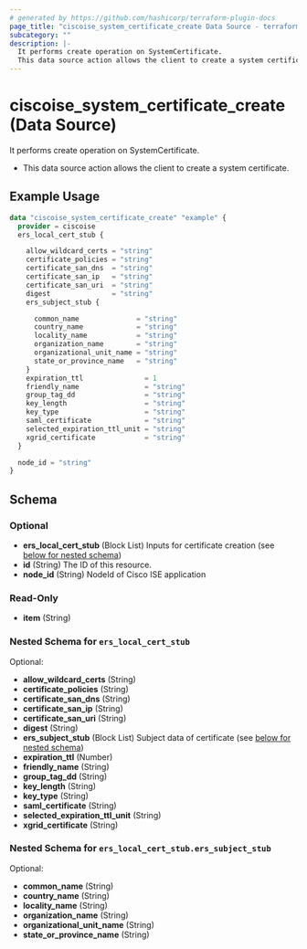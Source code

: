 ```yaml
---
# generated by https://github.com/hashicorp/terraform-plugin-docs
page_title: "ciscoise_system_certificate_create Data Source - terraform-provider-ciscoise"
subcategory: ""
description: |-
  It performs create operation on SystemCertificate.
  This data source action allows the client to create a system certificate.
---
```


# ciscoise_system_certificate_create (Data Source)

It performs create operation on SystemCertificate.

- This data source action allows the client to create a system certificate.

## Example Usage

```terraform
data "ciscoise_system_certificate_create" "example" {
  provider = ciscoise
  ers_local_cert_stub {

    allow_wildcard_certs = "string"
    certificate_policies = "string"
    certificate_san_dns  = "string"
    certificate_san_ip   = "string"
    certificate_san_uri  = "string"
    digest               = "string"
    ers_subject_stub {

      common_name              = "string"
      country_name             = "string"
      locality_name            = "string"
      organization_name        = "string"
      organizational_unit_name = "string"
      state_or_province_name   = "string"
    }
    expiration_ttl               = 1
    friendly_name                = "string"
    group_tag_dd                 = "string"
    key_length                   = "string"
    key_type                     = "string"
    saml_certificate             = "string"
    selected_expiration_ttl_unit = "string"
    xgrid_certificate            = "string"
  }

  node_id = "string"
}
```

<!-- schema generated by tfplugindocs -->
## Schema

### Optional

- **ers_local_cert_stub** (Block List) Inputs for certificate creation (see [below for nested schema](#nestedblock--ers_local_cert_stub))
- **id** (String) The ID of this resource.
- **node_id** (String) NodeId of Cisco ISE application

### Read-Only

- **item** (String)

<a id="nestedblock--ers_local_cert_stub"></a>
### Nested Schema for `ers_local_cert_stub`

Optional:

- **allow_wildcard_certs** (String)
- **certificate_policies** (String)
- **certificate_san_dns** (String)
- **certificate_san_ip** (String)
- **certificate_san_uri** (String)
- **digest** (String)
- **ers_subject_stub** (Block List) Subject data of certificate (see [below for nested schema](#nestedblock--ers_local_cert_stub--ers_subject_stub))
- **expiration_ttl** (Number)
- **friendly_name** (String)
- **group_tag_dd** (String)
- **key_length** (String)
- **key_type** (String)
- **saml_certificate** (String)
- **selected_expiration_ttl_unit** (String)
- **xgrid_certificate** (String)

<a id="nestedblock--ers_local_cert_stub--ers_subject_stub"></a>
### Nested Schema for `ers_local_cert_stub.ers_subject_stub`

Optional:

- **common_name** (String)
- **country_name** (String)
- **locality_name** (String)
- **organization_name** (String)
- **organizational_unit_name** (String)
- **state_or_province_name** (String)


